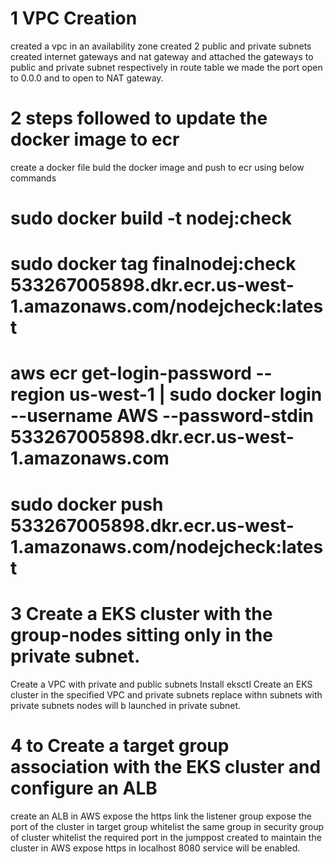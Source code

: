 # 1 VPC Creation
created a vpc in an availability zone
created 2 public and private subnets
created internet gateways and nat gateway
and attached the gateways to public and private subnet respectively
in route table we made the port open to 0.0.0 and to open to NAT gateway.

# 2 steps followed to update the docker image to ecr
create a docker file
buld the docker image and push to ecr using below commands
   # sudo docker build -t nodej:check 
   # sudo docker tag finalnodej:check 533267005898.dkr.ecr.us-west-1.amazonaws.com/nodejcheck:latest
   # aws ecr get-login-password --region us-west-1 | sudo docker login --username AWS --password-stdin 533267005898.dkr.ecr.us-west-1.amazonaws.com
   # sudo docker push 533267005898.dkr.ecr.us-west-1.amazonaws.com/nodejcheck:latest
   
  # 3 Create a EKS cluster with the group-nodes sitting only in the private subnet.
  Create a VPC with private and public subnets
  Install eksctl
  Create an EKS cluster in the specified VPC and private subnets
 replace withn subnets with private subnets
 nodes will b launched in private subnet. 
 
  # 4 to Create a target group association with the EKS cluster and configure an ALB
   create an ALB in AWS
   expose the https link the listener group
   expose the port of the cluster in target group
   whitelist the same group in security group of cluster
   whitelist the required port in the jumppost created to maintain the cluster in AWS
   expose https in localhost 8080
   service will be enabled.
